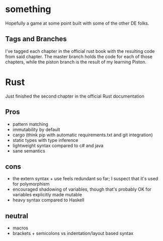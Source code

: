 # something
Hopefully a game at some point built with some of the other DE folks.

## Tags and Branches
I've tagged each chapter in the official rust book with the resulting code from
said chapter. The master branch holds the code for each of those chapters,
while the piston branch is the result of my learning Piston.

# Rust
Just finished the second chapter in the official Rust documentation

## Pros
- pattern matching
- immutability by default
- cargo (think pip with automatic requirements.txt and git integration)
- static types with type inference
- lightweight syntax compared to c# and java
- sane semantics

## cons
- the extern syntax + use feels redundant so far; I suspect that it's used for
  polymorphism
- encouraged shadowing of variables, though that's probably OK for variables
  explicitly made mutable
- heavy syntax compared to Haskell

## neutral
- macros
- brackets + semicolons vs indentation/layout based syntax

